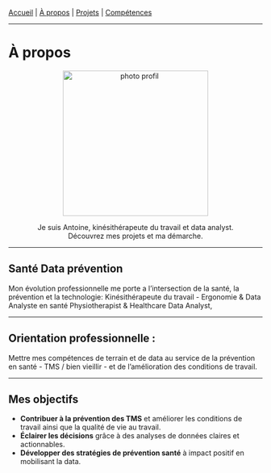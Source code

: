 [Accueil](/) | [À propos](/about) | [Projets](/projects) | [Compétences](/skills)


---

#  À propos

<p align="center">
  <img width="288" height="288" alt="photo profil" src="https://github.com/user-attachments/assets/6a789c6e-64ee-4196-8abb-f817f0ef9c13" />
</p>

<p align="center">
  Je suis Antoine, kinésithérapeute du travail et data analyst.<br>
  Découvrez mes projets et ma démarche.
</p>

---


## Santé Data prévention

Mon évolution professionnelle me porte a l’intersection de la santé, la prévention et la technologie:
Kinésithérapeute du travail - Ergonomie & Data Analyste en santé
Physiotherapist & Healthcare Data Analyst,

---
## Orientation professionnelle :
Mettre mes compétences de terrain et de data au service de la prévention en santé - TMS / bien vieillir - et de l’amélioration des conditions de travail.

---
## Mes objectifs

- **Contribuer à la prévention des TMS** et améliorer les conditions de travail ainsi que la qualité de vie au travail.  
- **Éclairer les décisions** grâce à des analyses de données claires et actionnables.  
- **Développer des stratégies de prévention santé** à impact positif en mobilisant la data.




